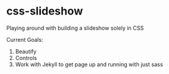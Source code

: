 css-slideshow
=============

Playing around with building a slideshow solely in CSS

Current Goals:
1. Beautify
2. Controls
3. Work with Jekyll to get page up and running with just sass
